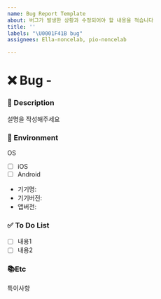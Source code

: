 ```yaml
---
name: Bug Report Template
about: 버그가 발생한 상황과 수정되어야 할 내용을 적습니다
title: ''
labels: "\U0001F41B bug"
assignees: Ella-noncelab, pio-noncelab

---
```


# ❌ Bug - <!--( 버그 내용 )-->
<!-- 위 버그내용 주석에 어떤 버그인지 적어주세요 -->


### 📝 Description
<!-- 아래에 버그가 발생한 화면과 설명을 적어주세요 -->
설명을 작성해주세요


### 📱 Environment
<!-- 아래에 버그가 발생한 환경에 대해 알려주세요 -->
OS
- [ ] iOS
- [ ] Android
- 기기명: <!--예시: iPhone 14-->
- 기기버전: <!--예시: iOS 17.6-->
- 앱버전: <!--예시: 1.0.0-->

### ✅ To Do List
<!-- 아래에 정상작동시 예상되는 내용을 적어주세요 -->
- [ ] 내용1
- [ ] 내용2

### 📚Etc
<!-- 특이사항이 생기면 적어주세요 -->
특이사항
